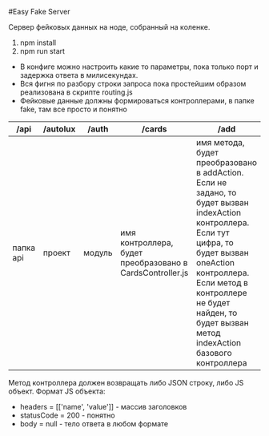 #Easy Fake Server

Сервер фейковых данных на ноде, собранный на коленке.
1. npm install
2. npm run start

- В конфиге можно настроить какие то параметры, пока только порт и задержка ответа в милисекундах.
- Вся фигня по разбору строки запроса пока простейшим образом реализована в скрипте routing.js
- Фейковые данные должны формироваться контроллерами, в папке fake, там все просто и понятно
<table>
<thead>
<tr>
<th>/api</th>
<th>/autolux</th>
<th>/auth</th>
<th>/cards</th>
<th>/add</th>
</tr>
</thead>
<tr>
<td>папка api</td>
<td>проект</td>
<td>модуль</td>
<td>имя контроллера, будет преобразовано в CardsController.js</td>
<td>имя метода, будет преобразовано в addAction. Если не задано, то будет вызван indexAction контроллера. Если тут цифра, то будет вызван oneAction контроллера. Если метод в контроллере не будет найден, то будет вызван метод indexAction базового контроллера</td>
</tr>
</table>

Метод контроллера должен возвращать либо JSON строку, либо JS объект.
Формат JS объекта:
- headers = [['name', 'value']] - массив заголовков
- statusCode = 200 - понятно
- body = null - тело ответа в любом формате


